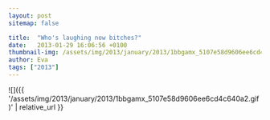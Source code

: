 ```yaml
---
layout: post
sitemap: false

title:  "Who's laughing now bitches?"
date:   2013-01-29 16:06:56 +0100
thumbnail-img: /assets/img/2013/january/2013/1bbgamx_5107e58d9606ee6cd4c640a2.gif
author: Eva
tags: ["2013"]
---
```




![]({{ '/assets/img/2013/january/2013/1bbgamx_5107e58d9606ee6cd4c640a2.gif)'  | relative_url }}

